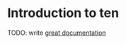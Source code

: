 # Introduction to ten

TODO: write [great documentation](http://jacobian.org/writing/what-to-write/)
